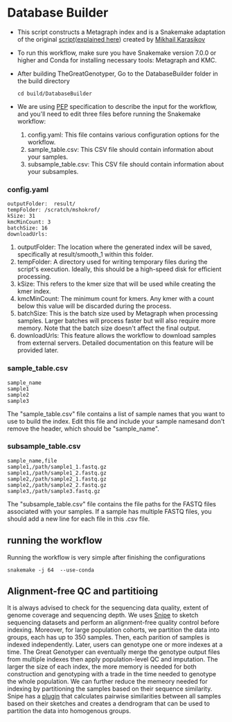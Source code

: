 # Database Builder
* This script constructs a Metagraph index and is a Snakemake adaptation of the original [script](https://github.com/ratschlab/metagraph/tree/master/projects/kingsford)([explained here](https://metagraph.ethz.ch/static/docs/quick_start.html#index-k-mer-counts)) created by [Mikhail Karasikov](https://github.com/karasikov)


* To run this workflow, make sure you have Snakemake version 7.0.0 or higher and Conda for installing necessary tools: Metagraph and KMC.

* After building TheGreatGenotyper, Go to the DatabaseBuilder folder in the build directory

  ```
  cd build/DatabaseBuilder
  ``` 


* We are using [PEP](https://pep.databio.org/en/2.1.0/specification/) specification to describe the input for the workflow, and you'll need to edit three files before running the Snakemake workflow:

  1. config.yaml: This file contains various configuration options for the workflow.
  2. sample_table.csv: This CSV file should contain information about your samples.
  3. subsample_table.csv: This CSV file should contain information about your subsamples.

### config.yaml
```
outputFolder:  result/
tempFolder: /scratch/mshokrof/
kSize: 31
kmcMinCount: 3
batchSize: 16
downloadUrls: 
```
1. outputFolder: The location where the generated index will be saved, specifically at result/smooth_1 within this folder.
2. tempFolder: A directory used for writing temporary files during the script's execution. Ideally, this should be a high-speed disk for efficient processing.
3. kSize: This refers to the kmer size that will be used while creating the kmer index.
4. kmcMinCount: The minimum count for kmers. Any kmer with a count below this value will be discarded during the process.
5. batchSize: This is the batch size used by Metagraph when processing samples. Larger batches will process faster but will also require more memory. Note that the batch size doesn't affect the final output.
6. downloadUrls: This feature allows the workflow to download samples from external servers. Detailed documentation on this feature will be provided later.

### sample_table.csv
```
sample_name
sample1
sample2
sample3
```

The "sample_table.csv" file contains a list of sample names that you want to use to build the index. Edit this file and include your sample namesand don't remove the header, which should be "sample_name". 

### subsample_table.csv
```
sample_name,file
sample1,/path/sample1_1.fastq.gz
sample1,/path/sample1_2.fastq.gz
sample2,/path/sample2_1.fastq.gz
sample2,/path/sample2_2.fastq.gz
sample3,/path/sample3.fastq.gz
```

The "subsample_table.csv" file contains the file paths for the FASTQ files associated with your samples. If a sample has multiple FASTQ files, you should add a new line for each file in this .csv file.


## running the workflow

Running the workflow is very simple after finishing the configurations
```
snakemake -j 64  --use-conda
```

## Alignment-free QC and partitioing 

It is always advised to check for the sequencing data quality, extent of genome coverage and sequencing depth. We uses [Snipe](https://github.com/snipe-bio/snipe) to sketch sequencing datasets and perform an alignment-free quality control before indexing. Moreover, for large population cohorts, we partition the data into groups, each has up to 350 samples. Then, each parition of samples is indexed independently. Later, users can genotype one or more indexes at a time. The Great Genotyper can eventually merge the genotype output files from multiple indexes then apply population-level QC and imputation. The larger the size of each index, the more memory is needed for both construction and genotyping with a trade in the time needed to genotype the whole population. We can further reduce the memeory needed for indexing by partitioning the samples based on their sequence similarity. Snipe has a [plugin](https://github.com/snipe-bio/snipe-popclust) that calculates pairwise similarities between all samples based on their sketches and creates a dendrogram that can be used to partition the data into homogenous groups. 


   


